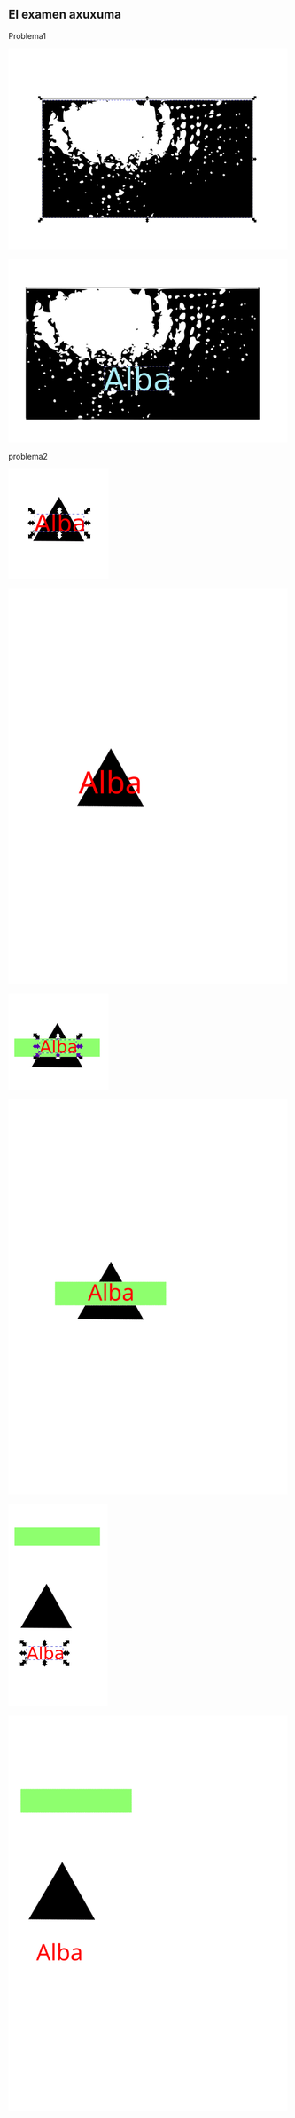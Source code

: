 ## El examen axuxuma

Problema1

![](https://github.com/Albitah24/Soldadura-y-diseno-UwU/blob/main/Captura%20de%20pantalla%20de%202021-04-23%2012-16-49.png)

![](https://github.com/Albitah24/Soldadura-y-diseno-UwU/blob/main/Examen%20.png)

problema2

![](https://github.com/Albitah24/Soldadura-y-diseno-UwU/blob/main/Captura%20de%20pantalla%20de%202021-04-23%2012-42-53.png)

![](https://github.com/Albitah24/Soldadura-y-diseno-UwU/blob/main/Triangulo%20name.svg)

![](https://github.com/Albitah24/Soldadura-y-diseno-UwU/blob/main/Captura%20de%20pantalla%20de%202021-04-23%2012-47-07.png)

![](https://github.com/Albitah24/Soldadura-y-diseno-UwU/blob/main/Triangulo%20name%20y%20rectangulo.svg)

![](https://github.com/Albitah24/Soldadura-y-diseno-UwU/blob/main/Captura%20de%20pantalla%20de%202021-04-23%2012-49-13.png)

![](https://github.com/Albitah24/Soldadura-y-diseno-UwU/blob/main/Triangulo%20name%20y%20rectangulo%20vertical.svg)
